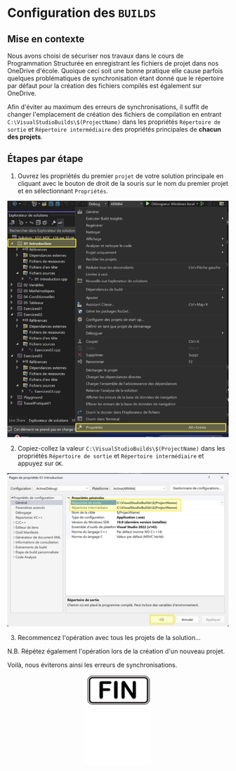 # Configuration des `BUILDS`

## Mise en contexte

Nous avons choisi de sécuriser nos travaux dans le cours de Programmation Structurée en enregistrant les fichiers de projet dans nos OneDrive d'école. Quoique ceci soit une bonne pratique elle cause parfois quelques problématiques de synchronisation étant donné que le répertoire par défaut pour la création des fichiers compilés est également sur OneDrive.

Afin d'éviter au maximum des erreurs de synchronisations, il suffit de changer l'emplacement de création des fichiers de compilation en entrant `C:\VisualStudioBuilds\$(ProjectName)` dans les propriétés `Répertoire de sortie` et `Répertoire intermédiaire` des propriétés principales de **chacun des projets**.

## Étapes par étape

1. Ouvrez les propriétés du premier `projet` de votre solution principale en cliquant avec le bouton de droit de la souris sur le nom du premier projet et en sélectionnant `Propriétés`.

![IMAGE](./images/100.png)

2. Copiez-collez la valeur `C:\VisualStudioBuilds\$(ProjectName)` dans les propriétés `Répertoire de sortie` et `Répertoire intermédiaire` et appuyez sur `OK`.

![IMAGE](./images/101.png)

3. Recommencez l'opération avec tous les projets de la solution...

N.B. Répétez également l'opération lors de la création d'un nouveau projet.

Voilà, nous éviterons ainsi les erreurs de synchronisations.

<p align="Center"><img src="./images/end.png" alt="drawing" width="150"/></p>
